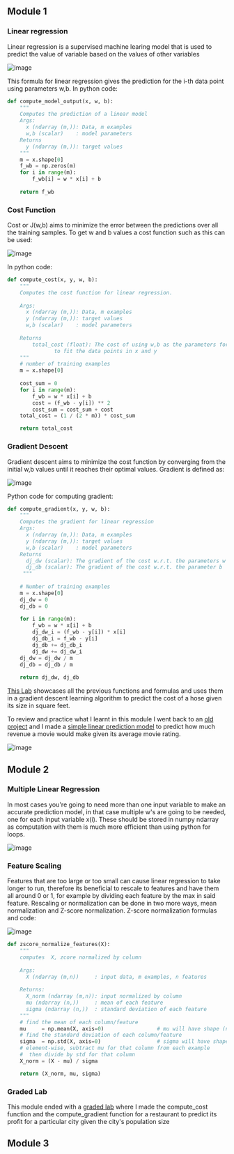 
## Module 1

### Linear regression
Linear regression is a supervised machine learing model that is used to predict the value of variable based on the values of other variables

![image](https://user-images.githubusercontent.com/121340570/228200933-1d267f88-ca3a-4b48-b9ea-7482c1b1f587.png)

This formula for linear regression gives the prediction for the i-th data point using parameters w,b. 
In python code:
```python
def compute_model_output(x, w, b):
    """
    Computes the prediction of a linear model
    Args:
      x (ndarray (m,)): Data, m examples 
      w,b (scalar)    : model parameters  
    Returns
      y (ndarray (m,)): target values
    """
    m = x.shape[0]
    f_wb = np.zeros(m)
    for i in range(m):
        f_wb[i] = w * x[i] + b
        
    return f_wb
``` 
### Cost Function
Cost or J(w,b)  aims to minimize the error between the predictions over all the training samples.
To get w and b values a cost function such as this can be used:

![image](https://user-images.githubusercontent.com/121340570/228202576-be32d43f-da1e-46de-b73a-b07fef015c18.png)

In python code: 
```python
def compute_cost(x, y, w, b): 
    """
    Computes the cost function for linear regression.
    
    Args:
      x (ndarray (m,)): Data, m examples 
      y (ndarray (m,)): target values
      w,b (scalar)    : model parameters  
    
    Returns
        total_cost (float): The cost of using w,b as the parameters for linear regression
               to fit the data points in x and y
    """
    # number of training examples
    m = x.shape[0] 
    
    cost_sum = 0 
    for i in range(m): 
        f_wb = w * x[i] + b   
        cost = (f_wb - y[i]) ** 2  
        cost_sum = cost_sum + cost  
    total_cost = (1 / (2 * m)) * cost_sum  

    return total_cost
```
### Gradient Descent
Gradient descent aims to minimize the cost function by converging from the initial w,b values until it reaches their optimal values.
Gradient is defined as:

![image](https://user-images.githubusercontent.com/121340570/228208112-2769fd2d-fb4d-4341-b4e5-891b686217c3.png)

Python code for computing gradient:
```python
def compute_gradient(x, y, w, b): 
    """
    Computes the gradient for linear regression 
    Args:
      x (ndarray (m,)): Data, m examples 
      y (ndarray (m,)): target values
      w,b (scalar)    : model parameters  
    Returns
      dj_dw (scalar): The gradient of the cost w.r.t. the parameters w
      dj_db (scalar): The gradient of the cost w.r.t. the parameter b     
     """
    
    # Number of training examples
    m = x.shape[0]    
    dj_dw = 0
    dj_db = 0
    
    for i in range(m):  
        f_wb = w * x[i] + b 
        dj_dw_i = (f_wb - y[i]) * x[i] 
        dj_db_i = f_wb - y[i] 
        dj_db += dj_db_i
        dj_dw += dj_dw_i 
    dj_dw = dj_dw / m 
    dj_db = dj_db / m 
        
    return dj_dw, dj_db
```
[This Lab](C1_W1_Lab04_Gradient_Descent_Soln.ipynb) showcases all the previous functions and formulas and uses them in a gradient descent learning algorithm to predict the cost of a hose given its size in square feet.

To review and practice what I learnt in this module I went back to an [old project](https://github.com/MohammedAljudaibi/TMDB-Analysis-DAND2) and I made a [simple linear prediction model](https://github.com/MohammedAljudaibi/MachineLearningS/blob/main/C1%20Regression%20and%20Classification/TMDb%20Gradient%20Descent%20.ipynb) to predict how much revenue a movie would make given its average movie rating. 

![image](https://user-images.githubusercontent.com/121340570/228288723-954589b1-e62a-4d63-b5b2-fdbb8817d988.png)

## Module 2
### Multiple Linear Regression
In most cases you're going to need more than one input variable to make an accurate prediction model, in that case multiple w's are going to be needed, one for each input variable x(i). These should be stored in numpy ndarray as computation with them is much more efficient than using python for loops.

![image](https://user-images.githubusercontent.com/121340570/228391451-cd476c63-df4f-41e3-9276-630c7e3e9220.png)

### Feature Scaling
Features that are too large or too small can cause linear regression to take longer to run, therefore its beneficial to rescale to features and have them all around 0 or 1, for example by dividing each feature by the max in said feature. Rescaling or normalization can be done in two more ways, mean normalization and Z-score normalization.
Z-score normalization formulas and code:

![image](https://user-images.githubusercontent.com/121340570/228393806-b3618027-3486-4b4a-8424-80a9f934e8ae.png)

```python
def zscore_normalize_features(X):
    """
    computes  X, zcore normalized by column
    
    Args:
      X (ndarray (m,n))     : input data, m examples, n features
      
    Returns:
      X_norm (ndarray (m,n)): input normalized by column
      mu (ndarray (n,))     : mean of each feature
      sigma (ndarray (n,))  : standard deviation of each feature
    """
    # find the mean of each column/feature
    mu     = np.mean(X, axis=0)                 # mu will have shape (n,)
    # find the standard deviation of each column/feature
    sigma  = np.std(X, axis=0)                  # sigma will have shape (n,)
    # element-wise, subtract mu for that column from each example
    #  then divide by std for that column
    X_norm = (X - mu) / sigma      

    return (X_norm, mu, sigma)
```

### Graded Lab 
This module ended with a [graded lab](C1_W2_Linear_Regression.ipynb) where I made the compute_cost function and the compute_gradient function for a restaurant to predict its profit for a particular city given the city's population size

## Module 3
